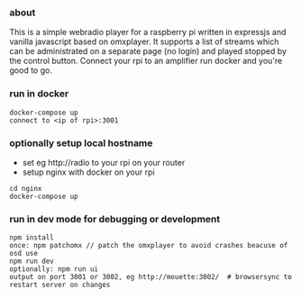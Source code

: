 ### about
This is a simple webradio player for a raspberry pi written in expressjs and vanilla javascript based on omxplayer.
It supports a list of streams which can be administrated on a separate page (no login) and played stopped by the control button.
Connect your rpi to an amplifier run docker and you're good to go.

### run in docker
```
docker-compose up
connect to <ip of rpi>:3001
```

### optionally setup local hostname
- set eg http://radio to your rpi on your router
- setup nginx with docker on your rpi
```
cd nginx
docker-compose up
```


### run in dev mode for debugging or development
```
npm install
once: npm patchomx // patch the omxplayer to avoid crashes beacuse of osd use
npm run dev
optionally: npm run ui
output on port 3001 or 3002, eg http://mouette:3002/  # browsersync to restart server on changes
```
